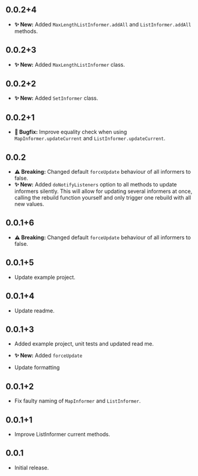 ## 0.0.2+4

* **✨ New:** Added `MaxLengthListInformer.addAll` and `ListInformer.addAll` methods.

## 0.0.2+3

* **✨ New:** Added `MaxLengthListInformer` class.

## 0.0.2+2

* **✨ New:** Added `SetInformer` class.

## 0.0.2+1

* **🐛️ Bugfix:** Improve equality check when using `MapInformer.updateCurrent` and `ListInformer.updateCurrent`.

## 0.0.2

* **⚠️ Breaking:** Changed default `forceUpdate` behaviour of all informers to false.
* **✨ New:** Added `doNotifyListeners` option to all methods to update informers silently. This will allow for updating several informers at once, calling the rebuild function yourself and only trigger one rebuild with all new values.

## 0.0.1+6

* **⚠️ Breaking:** Changed default `forceUpdate` behaviour of all informers to false.

## 0.0.1+5

* Update example project.

## 0.0.1+4

* Update readme.

## 0.0.1+3

* Added example project, unit tests and updated read me.

* **✨ New:** Added `forceUpdate`
* Update formatting

## 0.0.1+2

* Fix faulty naming of `MapInformer` and `ListInformer`.

## 0.0.1+1

* Improve ListInformer current methods.

## 0.0.1

* Initial release.
